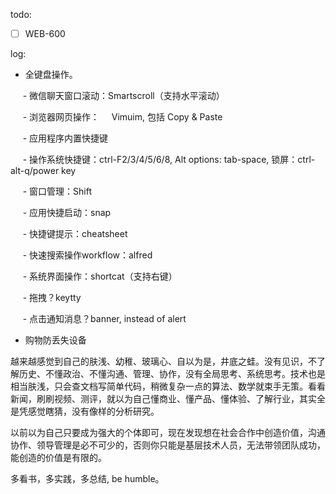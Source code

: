 todo:

- [ ] WEB-600

log:

- 全键盘操作。

     - 微信聊天窗口滚动：Smartscroll（支持水平滚动）

     - 浏览器网页操作：     Vimuim, 包括 Copy & Paste

     - 应用程序内置快捷键

     - 操作系统快捷键：ctrl-F2/3/4/5/6/8, Alt options: tab-space, 锁屏：ctrl-alt-q/power key

     - 窗口管理：Shift

     - 应用快捷启动：snap

     - 快捷键提示：cheatsheet

     - 快速搜索操作workflow：alfred

     - 系统界面操作：shortcat（支持右键）

     - 拖拽？keytty

     - 点击通知消息？banner, instead of alert

- 购物防丢失设备

越来越感觉到自己的肤浅、幼稚、玻璃心、自以为是，井底之蛙。没有见识，不了解历史、不懂政治、不懂沟通、管理、协作，没有全局思考、系统思考。技术也是相当肤浅，只会查文档写简单代码，稍微复杂一点的算法、数学就束手无策。看看新闻，刷刷视频、测评，就以为自己懂商业、懂产品、懂体验、了解行业，其实全是凭感觉瞎猜，没有像样的分析研究。

以前以为自己只要成为强大的个体即可，现在发现想在社会合作中创造价值，沟通协作、领导管理是必不可少的，否则你只能是基层技术人员，无法带领团队成功，能创造的价值是有限的。

多看书，多实践，多总结, be humble。
